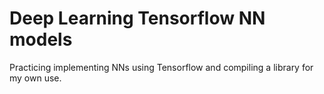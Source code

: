 # Deep Learning Tensorflow NN models
Practicing implementing NNs using Tensorflow and compiling a library for my own use.
